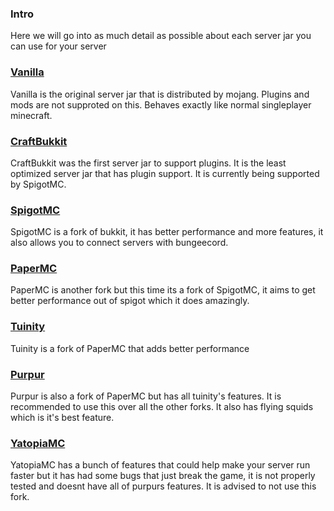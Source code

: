### Intro
Here we will go into as much detail as possible about each server jar you can use for your server

### [Vanilla](https://getbukkit.org/download/vanilla)
Vanilla is the original server jar that is distributed by mojang. Plugins and mods are not supproted on this. Behaves exactly like normal singleplayer minecraft.

### [CraftBukkit](https://getbukkit.org/download/craftbukkit)
CraftBukkit was the first server jar to support plugins. It is the least optimized server jar that has plugin support. It is currently being supported by SpigotMC. 

### [SpigotMC](https://getbukkit.org/download/spigot)
SpigotMC is a fork of bukkit, it has better performance and more features, it also allows you to connect servers with bungeecord. 

### [PaperMC](https://papermc.io/downloads)
PaperMC is another fork but this time its a fork of SpigotMC, it aims to get better performance out of spigot which it does amazingly. 

### [Tuinity](https://github.com/Spottedleaf/Tuinity)
Tuinity is a fork of PaperMC that adds better performance

### [Purpur](https://github.com/pl3xgaming/Purpur)
Purpur is also a fork of PaperMC but has all tuinity's features. It is recommended to use this over all the other forks. It also has flying squids which is it's best feature.

### [YatopiaMC](https://github.com/YatopiaMC/Yatopia)
YatopiaMC has a bunch of features that could help make your server run faster but it has had some bugs that just break the game, it is not properly tested and doesnt have all of purpurs features. It is advised to not use this fork.
